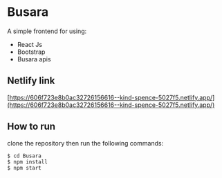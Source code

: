 # Busara
A simple frontend for using:
* React Js 
* Bootstrap
* Busara apis

## Netlify link
[https://606f723e8b0ac32726156616--kind-spence-5027f5.netlify.app/](https://606f723e8b0ac32726156616--kind-spence-5027f5.netlify.app/)

## How to run
clone the repository then run the following commands:

```
$ cd Busara  
$ npm install
$ npm start

```
